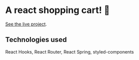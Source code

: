 # A react shopping cart! 🛒

[See the live project](https://react-shopping-cart-gilt.vercel.app/).

## Technologies used
React Hooks, React Router, React Spring, styled-components
